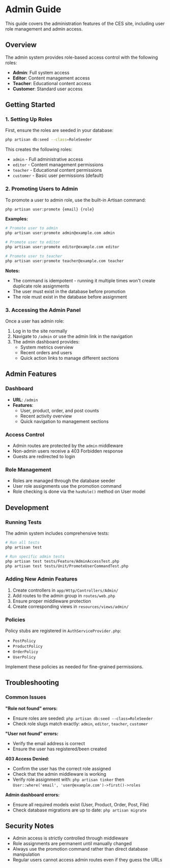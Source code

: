 # Admin Guide

This guide covers the administration features of the CES site, including user role management and admin access.

## Overview

The admin system provides role-based access control with the following roles:
- **Admin**: Full system access
- **Editor**: Content management access
- **Teacher**: Educational content access
- **Customer**: Standard user access

## Getting Started

### 1. Setting Up Roles

First, ensure the roles are seeded in your database:

```bash
php artisan db:seed --class=RoleSeeder
```

This creates the following roles:
- `admin` - Full administrative access
- `editor` - Content management permissions
- `teacher` - Educational content permissions
- `customer` - Basic user permissions (default)

### 2. Promoting Users to Admin

To promote a user to admin role, use the built-in Artisan command:

```bash
php artisan user:promote {email} {role}
```

**Examples:**

```bash
# Promote user to admin
php artisan user:promote admin@example.com admin

# Promote user to editor
php artisan user:promote editor@example.com editor

# Promote user to teacher
php artisan user:promote teacher@example.com teacher
```

**Notes:**
- The command is idempotent - running it multiple times won't create duplicate role assignments
- The user must exist in the database before promotion
- The role must exist in the database before assignment

### 3. Accessing the Admin Panel

Once a user has admin role:

1. Log in to the site normally
2. Navigate to `/admin` or use the admin link in the navigation
3. The admin dashboard provides:
   - System metrics overview
   - Recent orders and users
   - Quick action links to manage different sections

## Admin Features

### Dashboard
- **URL**: `/admin`
- **Features**: 
  - User, product, order, and post counts
  - Recent activity overview
  - Quick navigation to management sections

### Access Control
- Admin routes are protected by the `admin` middleware
- Non-admin users receive a 403 Forbidden response
- Guests are redirected to login

### Role Management
- Roles are managed through the database seeder
- User role assignments use the promotion command
- Role checking is done via the `hasRole()` method on User model

## Development

### Running Tests

The admin system includes comprehensive tests:

```bash
# Run all tests
php artisan test

# Run specific admin tests
php artisan test tests/Feature/AdminAccessTest.php
php artisan test tests/Unit/PromoteUserCommandTest.php
```

### Adding New Admin Features

1. Create controllers in `app/Http/Controllers/Admin/`
2. Add routes to the admin group in `routes/web.php`
3. Ensure proper middleware protection
4. Create corresponding views in `resources/views/admin/`

### Policies

Policy stubs are registered in `AuthServiceProvider.php`:
- `PostPolicy`
- `ProductPolicy` 
- `OrderPolicy`
- `UserPolicy`

Implement these policies as needed for fine-grained permissions.

## Troubleshooting

### Common Issues

**"Role not found" errors:**
- Ensure roles are seeded: `php artisan db:seed --class=RoleSeeder`
- Check role slugs match exactly: `admin`, `editor`, `teacher`, `customer`

**"User not found" errors:**
- Verify the email address is correct
- Ensure the user has registered/been created

**403 Access Denied:**
- Confirm the user has the correct role assigned
- Check that the admin middleware is working
- Verify role assignment with: `php artisan tinker` then `User::where('email', 'user@example.com')->first()->roles`

**Admin dashboard errors:**
- Ensure all required models exist (User, Product, Order, Post, File)
- Check database migrations are up to date: `php artisan migrate`

## Security Notes

- Admin access is strictly controlled through middleware
- Role assignments are permanent until manually changed
- Always use the promotion command rather than direct database manipulation
- Regular users cannot access admin routes even if they guess the URLs